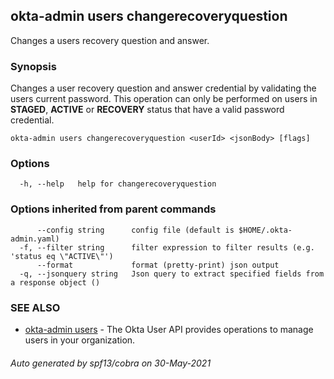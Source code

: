 ## okta-admin users changerecoveryquestion

Changes a users recovery question and answer.

### Synopsis

Changes a user recovery question and answer credential by validating the users current password. 
	This operation can only be performed on users in **STAGED**, **ACTIVE** or **RECOVERY** status that have a valid password credential.

```
okta-admin users changerecoveryquestion <userId> <jsonBody> [flags]
```

### Options

```
  -h, --help   help for changerecoveryquestion
```

### Options inherited from parent commands

```
      --config string      config file (default is $HOME/.okta-admin.yaml)
  -f, --filter string      filter expression to filter results (e.g. 'status eq \"ACTIVE\"')
      --format             format (pretty-print) json output
  -q, --jsonquery string   Json query to extract specified fields from a response object ()
```

### SEE ALSO

* [okta-admin users](okta-admin_users.md)	 - The Okta User API provides operations to manage users in your organization.

###### Auto generated by spf13/cobra on 30-May-2021
